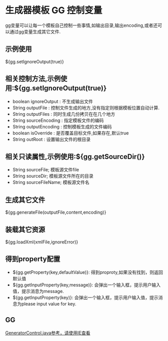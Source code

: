 # 生成器模板 GG 控制变量 #

gg变量可以让每一个模板自己控制一些事情,如输出目录,输出encoding,或者还可以通过gg变量生成其它文件.

## 示例使用 ##
${gg.setIgnoreOutput(true)}

## 相关控制方法,示例使用:${gg.setIgnoreOutput(true)} ##
  * boolean ignoreOutput : 不生成输出文件
  * String outputFile : 控制文件生成的地方,没有指定则根据模板位置自动计算.
  * String outputFiles : 同时生成几份拷贝在在几个地方
  * String sourceEncoding : 指定模板文件的编码
  * String outputEncoding : 控制模板生成的文件编码
  * boolean isOverride : 是否覆盖目标文件,如果存在,默认true
  * String outRoot : 设置输出文件的根目录

## 相关只读属性,示例使用:${gg.getSourceDir()} ##
  * String sourceFile; 模板源文件file
  * String sourceDir; 模板源文件所在的目录
  * String sourceFileName; 模板源文件名

## 生成其它文件 ##
${gg.generateFile(outputFile,content,encoding)}

## 装载其它资源 ##
${gg.loadXml(xmlFile,ignoreError)}

## 得到property配置 ##
  * ${gg.getProperty(key,defaultValue)}: 得到proproty,如果没有找到，则返回默认值
  * ${gg.getInputProperty(key,message)}: 会弹出一个输入框，提示用户输入值，提示消息为message.
  * ${gg.getInputProperty(key)}: 会弹出一个输入框，提示用户输入值，提示消息为please input value for key.
## GG ##

[GeneratorControl.java参考，请使用IE查看](http://rapid-demo.googlecode.com/svn/trunk/rapid-generator/javadoc/v3.9/cn/org/rapid_framework/generator/GeneratorControl.html)